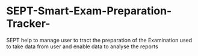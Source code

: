 # SEPT-Smart-Exam-Preparation-Tracker-
SEPT help to manage user to tract the preparation of the Examination used to take data from user and enable data to analyse the reports 
